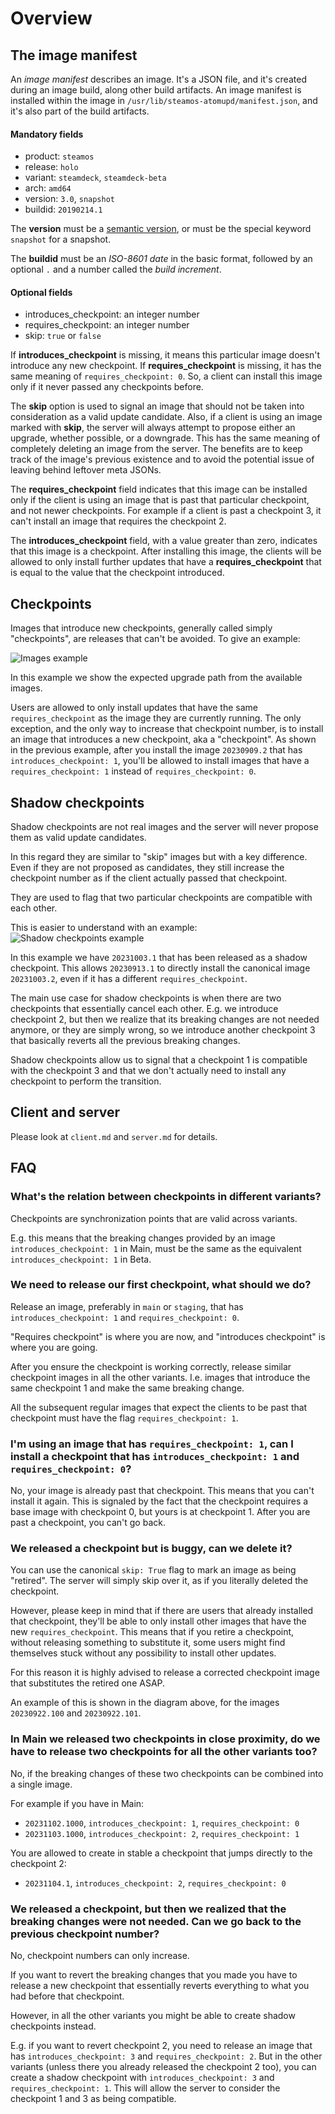 Overview
========



The image manifest
------------------

An *image manifest* describes an image. It's a JSON file, and it's created
during an image build, along other build artifacts. An image manifest is
installed within the image in `/usr/lib/steamos-atomupd/manifest.json`, and
it's also part of the build artifacts.

#### Mandatory fields

- product: `steamos`
- release: `holo`
- variant: `steamdeck`, `steamdeck-beta`
- arch: `amd64`
- version: `3.0`, `snapshot`
- buildid: `20190214.1`

The **version** must be a [semantic version](https://semver.org/), or must be
the special keyword `snapshot` for a snapshot.

The **buildid** must be an *ISO-8601 date* in the basic format, followed by an
optional `.` and a number called the *build increment*.

#### Optional fields

- introduces_checkpoint: an integer number
- requires_checkpoint: an integer number
- skip: `true` or `false`

If **introduces_checkpoint** is missing, it means this particular image doesn't
introduce any new checkpoint.
If **requires_checkpoint** is missing, it has the same meaning of
`requires_checkpoint: 0`. So, a client can install this image only if it never
passed any checkpoints before.

The **skip** option is used to signal an image that should not be taken into
consideration as a valid update candidate. Also, if a client is using an image
marked with **skip**, the server will always attempt to propose either an
upgrade, whether possible, or a downgrade.
This has the same meaning of completely deleting an image from the server.
The benefits are to keep track of the image's previous existence and to avoid
the potential issue of leaving behind leftover meta JSONs.

The **requires_checkpoint** field indicates that this image can be installed
only if the client is using an image that is past that particular checkpoint,
and not newer checkpoints. For example if a client is past a checkpoint 3, it
can't install an image that requires the checkpoint 2.

The **introduces_checkpoint** field, with a value greater than zero, indicates
that this image is a checkpoint. After installing this image, the clients will
be allowed to only install further updates that have a **requires_checkpoint**
that is equal to the value that the checkpoint introduced.


Checkpoints
-----------

Images that introduce new checkpoints, generally called simply "checkpoints",
are releases that can't be avoided. To give an example:

![Images example](images_example.png)

In this example we show the expected upgrade path from the available images.

Users are allowed to only install updates that have the same `requires_checkpoint`
as the image they are currently running. The only exception, and the only way to
increase that checkpoint number, is to install an image that introduces a new
checkpoint, aka a "checkpoint". As shown in the previous example, after you
install the image `20230909.2` that has `introduces_checkpoint: 1`, you'll be
allowed to install images that have a `requires_checkpoint: 1` instead of
`requires_checkpoint: 0`.


Shadow checkpoints
------------------

Shadow checkpoints are not real images and the server will never propose them
as valid update candidates.

In this regard they are similar to "skip" images but with a key difference. Even
if they are not proposed as candidates, they still increase the checkpoint number
as if the client actually passed that checkpoint.

They are used to flag that two particular checkpoints are compatible with each other.

This is easier to understand with an example:
![Shadow checkpoints example](shadow_checkpoint_example.png)

In this example we have `20231003.1` that has been released as a shadow checkpoint.
This allows `20230913.1` to directly install the canonical image `20231003.2`, even
if it has a different `requires_checkpoint`.

The main use case for shadow checkpoints is when there are two checkpoints that
essentially cancel each other. E.g. we introduce checkpoint 2, but then we realize
that its breaking changes are not needed anymore, or they are simply wrong, so we
introduce another checkpoint 3 that basically reverts all the previous breaking changes.

Shadow checkpoints allow us to signal that a checkpoint 1 is compatible with the
checkpoint 3 and that we don't actually need to install any checkpoint to perform
the transition.


Client and server
-----------------

Please look at `client.md` and `server.md` for details.



FAQ
---

### What's the relation between checkpoints in different variants?

Checkpoints are synchronization points that are valid across variants.

E.g. this means that the breaking changes provided by an image `introduces_checkpoint: 1`
in Main, must be the same as the equivalent `introduces_checkpoint: 1` in Beta.

### We need to release our first checkpoint, what should we do?

Release an image, preferably in `main` or `staging`, that has
`introduces_checkpoint: 1` and `requires_checkpoint: 0`.

"Requires checkpoint" is where you are now, and "introduces checkpoint" is where
you are going.

After you ensure the checkpoint is working correctly, release similar checkpoint
images in all the other variants. I.e. images that introduce the same checkpoint 1
and make the same breaking change.

All the subsequent regular images that expect the clients to be past that checkpoint
must have the flag `requires_checkpoint: 1`.

### I'm using an image that has `requires_checkpoint: 1`, can I install a checkpoint that has `introduces_checkpoint: 1` and `requires_checkpoint: 0`?

No, your image is already past that checkpoint. This means that you can't install
it again. This is signaled by the fact that the checkpoint requires a base image with
checkpoint 0, but yours is at checkpoint 1.
After you are past a checkpoint, you can't go back.

### We released a checkpoint but is buggy, can we delete it?

You can use the canonical `skip: True` flag to mark an image as being "retired".
The server will simply skip over it, as if you literally deleted the checkpoint.

However, please keep in mind that if there are users that already installed that
checkpoint, they'll be able to only install other images that have the new
`requires_checkpoint`. This means that if you retire a checkpoint, without releasing
something to substitute it, some users might find themselves stuck without any
possibility to install other updates.

For this reason it is highly advised to release a corrected checkpoint image
that substitutes the retired one ASAP.

An example of this is shown in the diagram above, for the images `20230922.100`
and `20230922.101`.

### In Main we released two checkpoints in close proximity, do we have to release two checkpoints for all the other variants too?

No, if the breaking changes of these two checkpoints can be combined into a single
image.

For example if you have in Main:
- `20231102.1000`, `introduces_checkpoint: 1`, `requires_checkpoint: 0`
- `20231103.1000`, `introduces_checkpoint: 2`, `requires_checkpoint: 1`

You are allowed to create in stable a checkpoint that jumps directly to the checkpoint 2:
- `20231104.1`, `introduces_checkpoint: 2`, `requires_checkpoint: 0`

### We released a checkpoint, but then we realized that the breaking changes were not needed. Can we go back to the previous checkpoint number?

No, checkpoint numbers can only increase.

If you want to revert the breaking changes that you made you have to release a new
checkpoint that essentially reverts everything to what you had before that checkpoint.

However, in all the other variants you might be able to create shadow checkpoints instead.

E.g. if you want to revert checkpoint 2, you need to release an image that has
`introduces_checkpoint: 3` and `requires_checkpoint: 2`.
But in the other variants (unless there you already released the checkpoint 2 too),
you can create a shadow checkpoint with `introduces_checkpoint: 3` and `requires_checkpoint: 1`.
This will allow the server to consider the checkpoint 1 and 3 as being compatible.
